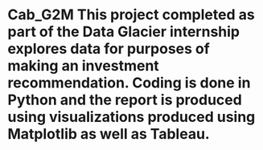 # Cab_G2M This project completed as part of the Data Glacier internship explores data for purposes of making an investment recommendation. Coding is done in Python and the report is produced using visualizations produced using Matplotlib as well as Tableau. 
